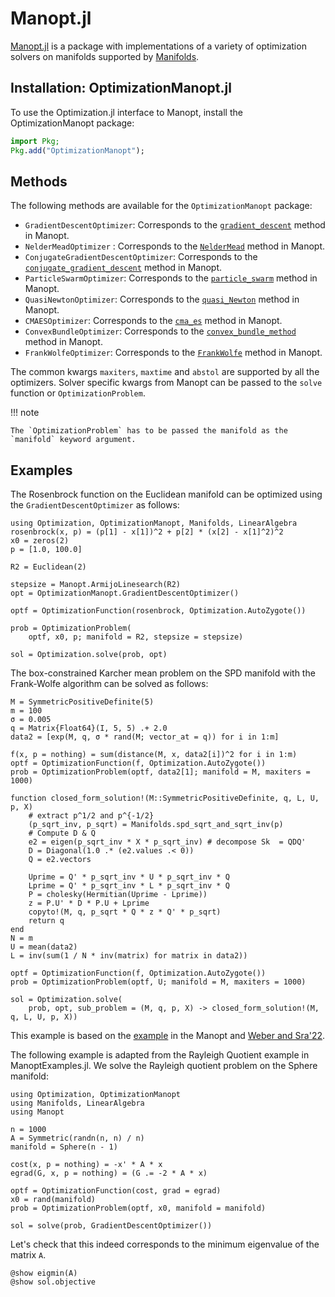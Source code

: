 # Manopt.jl

[Manopt.jl](https://github.com/JuliaManifolds/Manopt.jl) is a package with implementations of a variety of optimization solvers on manifolds supported by
[Manifolds](https://github.com/JuliaManifolds/Manifolds.jl).

## Installation: OptimizationManopt.jl

To use the Optimization.jl interface to Manopt, install the OptimizationManopt package:

```julia
import Pkg;
Pkg.add("OptimizationManopt");
```

## Methods

The following methods are available for the `OptimizationManopt` package:

  - `GradientDescentOptimizer`: Corresponds to the [`gradient_descent`](https://manoptjl.org/stable/solvers/gradient_descent/) method in Manopt.
  - `NelderMeadOptimizer` : Corresponds to the [`NelderMead`](https://manoptjl.org/stable/solvers/NelderMead/) method in Manopt.
  - `ConjugateGradientDescentOptimizer`: Corresponds to the [`conjugate_gradient_descent`](https://manoptjl.org/stable/solvers/conjugate_gradient_descent/) method in Manopt.
  - `ParticleSwarmOptimizer`: Corresponds to the [`particle_swarm`](https://manoptjl.org/stable/solvers/particle_swarm/) method in Manopt.
  - `QuasiNewtonOptimizer`: Corresponds to the [`quasi_Newton`](https://manoptjl.org/stable/solvers/quasi_Newton/) method in Manopt.
  - `CMAESOptimizer`: Corresponds to the [`cma_es`](https://manoptjl.org/stable/solvers/cma_es/) method in Manopt.
  - `ConvexBundleOptimizer`: Corresponds to the [`convex_bundle_method`](https://manoptjl.org/stable/solvers/convex_bundle_method/) method in Manopt.
  - `FrankWolfeOptimizer`: Corresponds to the [`FrankWolfe`](https://manoptjl.org/stable/solvers/FrankWolfe/) method in Manopt.

The common kwargs `maxiters`, `maxtime` and `abstol` are supported by all the optimizers. Solver specific kwargs from Manopt can be passed to the `solve`
function or `OptimizationProblem`.

!!! note
    
    The `OptimizationProblem` has to be passed the manifold as the `manifold` keyword argument.

## Examples

The Rosenbrock function on the Euclidean manifold can be optimized using the `GradientDescentOptimizer` as follows:

```@example Manopt
using Optimization, OptimizationManopt, Manifolds, LinearAlgebra
rosenbrock(x, p) = (p[1] - x[1])^2 + p[2] * (x[2] - x[1]^2)^2
x0 = zeros(2)
p = [1.0, 100.0]

R2 = Euclidean(2)

stepsize = Manopt.ArmijoLinesearch(R2)
opt = OptimizationManopt.GradientDescentOptimizer()

optf = OptimizationFunction(rosenbrock, Optimization.AutoZygote())

prob = OptimizationProblem(
    optf, x0, p; manifold = R2, stepsize = stepsize)

sol = Optimization.solve(prob, opt)
```

The box-constrained Karcher mean problem on the SPD manifold with the Frank-Wolfe algorithm can be solved as follows:

```@example Manopt
M = SymmetricPositiveDefinite(5)
m = 100
σ = 0.005
q = Matrix{Float64}(I, 5, 5) .+ 2.0
data2 = [exp(M, q, σ * rand(M; vector_at = q)) for i in 1:m]

f(x, p = nothing) = sum(distance(M, x, data2[i])^2 for i in 1:m)
optf = OptimizationFunction(f, Optimization.AutoZygote())
prob = OptimizationProblem(optf, data2[1]; manifold = M, maxiters = 1000)

function closed_form_solution!(M::SymmetricPositiveDefinite, q, L, U, p, X)
    # extract p^1/2 and p^{-1/2}
    (p_sqrt_inv, p_sqrt) = Manifolds.spd_sqrt_and_sqrt_inv(p)
    # Compute D & Q
    e2 = eigen(p_sqrt_inv * X * p_sqrt_inv) # decompose Sk  = QDQ'
    D = Diagonal(1.0 .* (e2.values .< 0))
    Q = e2.vectors

    Uprime = Q' * p_sqrt_inv * U * p_sqrt_inv * Q
    Lprime = Q' * p_sqrt_inv * L * p_sqrt_inv * Q
    P = cholesky(Hermitian(Uprime - Lprime))
    z = P.U' * D * P.U + Lprime
    copyto!(M, q, p_sqrt * Q * z * Q' * p_sqrt)
    return q
end
N = m
U = mean(data2)
L = inv(sum(1 / N * inv(matrix) for matrix in data2))

optf = OptimizationFunction(f, Optimization.AutoZygote())
prob = OptimizationProblem(optf, U; manifold = M, maxiters = 1000)

sol = Optimization.solve(
    prob, opt, sub_problem = (M, q, p, X) -> closed_form_solution!(M, q, L, U, p, X))
```

This example is based on the [example](https://juliamanifolds.github.io/ManoptExamples.jl/stable/examples/Riemannian-mean/) in the Manopt and [Weber and Sra'22](https://doi.org/10.1007/s10107-022-01840-5).

The following example is adapted from the Rayleigh Quotient example in ManoptExamples.jl.
We solve the Rayleigh quotient problem on the Sphere manifold:

```@example Manopt
using Optimization, OptimizationManopt
using Manifolds, LinearAlgebra
using Manopt

n = 1000
A = Symmetric(randn(n, n) / n)
manifold = Sphere(n - 1)

cost(x, p = nothing) = -x' * A * x
egrad(G, x, p = nothing) = (G .= -2 * A * x)

optf = OptimizationFunction(cost, grad = egrad)
x0 = rand(manifold)
prob = OptimizationProblem(optf, x0, manifold = manifold)

sol = solve(prob, GradientDescentOptimizer())
```

Let's check that this indeed corresponds to the minimum eigenvalue of the matrix `A`.

```@example Manopt
@show eigmin(A)
@show sol.objective
```
